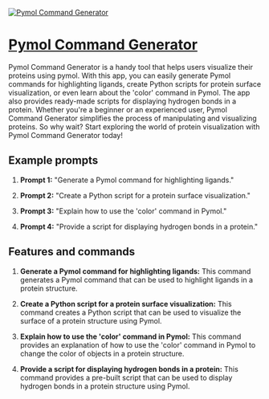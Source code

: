 [![Pymol Command Generator](https://files.oaiusercontent.com/file-CWPBAJZ31LeNWGJeb2lSbNWr?se=2123-10-17T07%3A57%3A56Z&sp=r&sv=2021-08-06&sr=b&rscc=max-age%3D31536000%2C%20immutable&rscd=attachment%3B%20filename%3D599577d0-8056-4f3b-b346-ffa2eaa9ac0b.png&sig=3Z7H8q3yhra5cGkuT9wqreXka8uIQe8kVGRgv8ioMJU%3D)](https://chat.openai.com/g/g-AmCUXf0jd-pymol-command-generator)

# [Pymol Command Generator](https://chat.openai.com/g/g-AmCUXf0jd-pymol-command-generator)

Pymol Command Generator is a handy tool that helps users visualize their proteins using pymol. With this app, you can easily generate Pymol commands for highlighting ligands, create Python scripts for protein surface visualization, or even learn about the 'color' command in Pymol. The app also provides ready-made scripts for displaying hydrogen bonds in a protein. Whether you're a beginner or an experienced user, Pymol Command Generator simplifies the process of manipulating and visualizing proteins. So why wait? Start exploring the world of protein visualization with Pymol Command Generator today!

## Example prompts

1. **Prompt 1:** "Generate a Pymol command for highlighting ligands."

2. **Prompt 2:** "Create a Python script for a protein surface visualization."

3. **Prompt 3:** "Explain how to use the 'color' command in Pymol."

4. **Prompt 4:** "Provide a script for displaying hydrogen bonds in a protein."


## Features and commands

1. **Generate a Pymol command for highlighting ligands:** This command generates a Pymol command that can be used to highlight ligands in a protein structure.

2. **Create a Python script for a protein surface visualization:** This command creates a Python script that can be used to visualize the surface of a protein structure using Pymol.

3. **Explain how to use the 'color' command in Pymol:** This command provides an explanation of how to use the 'color' command in Pymol to change the color of objects in a protein structure.

4. **Provide a script for displaying hydrogen bonds in a protein:** This command provides a pre-built script that can be used to display hydrogen bonds in a protein structure using Pymol.